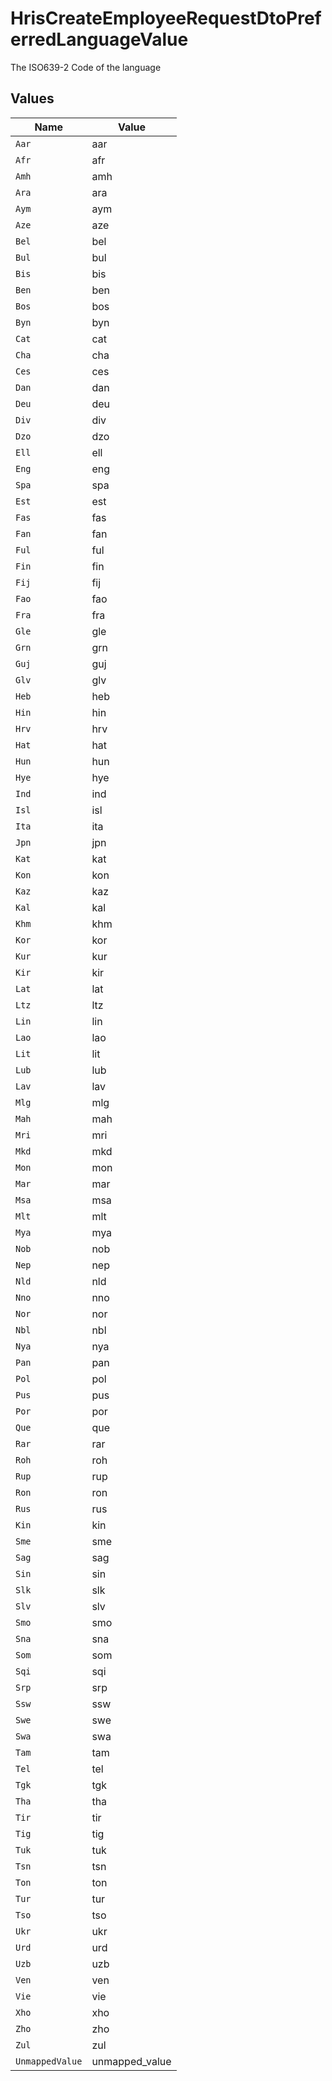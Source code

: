 # HrisCreateEmployeeRequestDtoPreferredLanguageValue

The ISO639-2 Code of the language


## Values

| Name            | Value           |
| --------------- | --------------- |
| `Aar`           | aar             |
| `Afr`           | afr             |
| `Amh`           | amh             |
| `Ara`           | ara             |
| `Aym`           | aym             |
| `Aze`           | aze             |
| `Bel`           | bel             |
| `Bul`           | bul             |
| `Bis`           | bis             |
| `Ben`           | ben             |
| `Bos`           | bos             |
| `Byn`           | byn             |
| `Cat`           | cat             |
| `Cha`           | cha             |
| `Ces`           | ces             |
| `Dan`           | dan             |
| `Deu`           | deu             |
| `Div`           | div             |
| `Dzo`           | dzo             |
| `Ell`           | ell             |
| `Eng`           | eng             |
| `Spa`           | spa             |
| `Est`           | est             |
| `Fas`           | fas             |
| `Fan`           | fan             |
| `Ful`           | ful             |
| `Fin`           | fin             |
| `Fij`           | fij             |
| `Fao`           | fao             |
| `Fra`           | fra             |
| `Gle`           | gle             |
| `Grn`           | grn             |
| `Guj`           | guj             |
| `Glv`           | glv             |
| `Heb`           | heb             |
| `Hin`           | hin             |
| `Hrv`           | hrv             |
| `Hat`           | hat             |
| `Hun`           | hun             |
| `Hye`           | hye             |
| `Ind`           | ind             |
| `Isl`           | isl             |
| `Ita`           | ita             |
| `Jpn`           | jpn             |
| `Kat`           | kat             |
| `Kon`           | kon             |
| `Kaz`           | kaz             |
| `Kal`           | kal             |
| `Khm`           | khm             |
| `Kor`           | kor             |
| `Kur`           | kur             |
| `Kir`           | kir             |
| `Lat`           | lat             |
| `Ltz`           | ltz             |
| `Lin`           | lin             |
| `Lao`           | lao             |
| `Lit`           | lit             |
| `Lub`           | lub             |
| `Lav`           | lav             |
| `Mlg`           | mlg             |
| `Mah`           | mah             |
| `Mri`           | mri             |
| `Mkd`           | mkd             |
| `Mon`           | mon             |
| `Mar`           | mar             |
| `Msa`           | msa             |
| `Mlt`           | mlt             |
| `Mya`           | mya             |
| `Nob`           | nob             |
| `Nep`           | nep             |
| `Nld`           | nld             |
| `Nno`           | nno             |
| `Nor`           | nor             |
| `Nbl`           | nbl             |
| `Nya`           | nya             |
| `Pan`           | pan             |
| `Pol`           | pol             |
| `Pus`           | pus             |
| `Por`           | por             |
| `Que`           | que             |
| `Rar`           | rar             |
| `Roh`           | roh             |
| `Rup`           | rup             |
| `Ron`           | ron             |
| `Rus`           | rus             |
| `Kin`           | kin             |
| `Sme`           | sme             |
| `Sag`           | sag             |
| `Sin`           | sin             |
| `Slk`           | slk             |
| `Slv`           | slv             |
| `Smo`           | smo             |
| `Sna`           | sna             |
| `Som`           | som             |
| `Sqi`           | sqi             |
| `Srp`           | srp             |
| `Ssw`           | ssw             |
| `Swe`           | swe             |
| `Swa`           | swa             |
| `Tam`           | tam             |
| `Tel`           | tel             |
| `Tgk`           | tgk             |
| `Tha`           | tha             |
| `Tir`           | tir             |
| `Tig`           | tig             |
| `Tuk`           | tuk             |
| `Tsn`           | tsn             |
| `Ton`           | ton             |
| `Tur`           | tur             |
| `Tso`           | tso             |
| `Ukr`           | ukr             |
| `Urd`           | urd             |
| `Uzb`           | uzb             |
| `Ven`           | ven             |
| `Vie`           | vie             |
| `Xho`           | xho             |
| `Zho`           | zho             |
| `Zul`           | zul             |
| `UnmappedValue` | unmapped_value  |